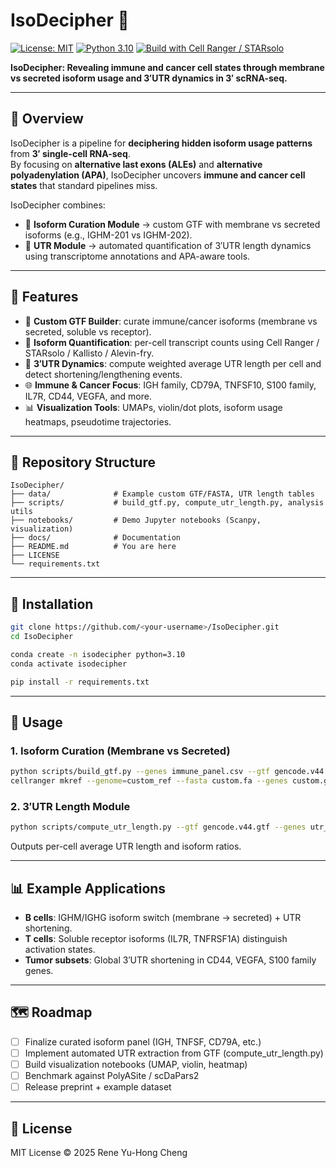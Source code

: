 # IsoDecipher 🧬

[![License: MIT](https://img.shields.io/badge/License-MIT-green.svg)](LICENSE)
[![Python 3.10](https://img.shields.io/badge/python-3.10-blue)]()
[![Build with Cell Ranger / STARsolo](https://img.shields.io/badge/build-CellRanger%2FSTARsolo-orange)]()

**IsoDecipher: Revealing immune and cancer cell states through membrane vs secreted isoform usage and 3′UTR dynamics in 3′ scRNA-seq.**

---

## 🚀 Overview
IsoDecipher is a pipeline for **deciphering hidden isoform usage patterns** from **3′ single-cell RNA-seq**.  
By focusing on **alternative last exons (ALEs)** and **alternative polyadenylation (APA)**, IsoDecipher uncovers **immune and cancer cell states** that standard pipelines miss.

IsoDecipher combines:
- 🧾 **Isoform Curation Module** → custom GTF with membrane vs secreted isoforms (e.g., IGHM-201 vs IGHM-202).  
- 📏 **UTR Module** → automated quantification of 3′UTR length dynamics using transcriptome annotations and APA-aware tools.  

---

## 🔹 Features
- 🧾 **Custom GTF Builder**: curate immune/cancer isoforms (membrane vs secreted, soluble vs receptor).  
- 🧬 **Isoform Quantification**: per-cell transcript counts using Cell Ranger / STARsolo / Kallisto / Alevin-fry.  
- 📏 **3′UTR Dynamics**: compute weighted average UTR length per cell and detect shortening/lengthening events.  
- 🌐 **Immune & Cancer Focus**: IGH family, CD79A, TNFSF10, S100 family, IL7R, CD44, VEGFA, and more.  
- 📊 **Visualization Tools**: UMAPs, violin/dot plots, isoform usage heatmaps, pseudotime trajectories.  

---

## 📂 Repository Structure
```
IsoDecipher/
├── data/              # Example custom GTF/FASTA, UTR length tables
├── scripts/           # build_gtf.py, compute_utr_length.py, analysis utils
├── notebooks/         # Demo Jupyter notebooks (Scanpy, visualization)
├── docs/              # Documentation
├── README.md          # You are here
├── LICENSE
└── requirements.txt
```

---

## 🔧 Installation
```bash
git clone https://github.com/<your-username>/IsoDecipher.git
cd IsoDecipher

conda create -n isodecipher python=3.10
conda activate isodecipher

pip install -r requirements.txt
```

---

## 🧪 Usage

### 1. Isoform Curation (Membrane vs Secreted)
```bash
python scripts/build_gtf.py --genes immune_panel.csv --gtf gencode.v44.gtf --out custom.gtf
cellranger mkref --genome=custom_ref --fasta custom.fa --genes custom.gtf
```

### 2. 3′UTR Length Module
```bash
python scripts/compute_utr_length.py --gtf gencode.v44.gtf --genes utr_panel.csv --counts isoform_counts.tsv --out utr_length_table.csv
```

Outputs per-cell average UTR length and isoform ratios.

---

## 📊 Example Applications
- **B cells**: IGHM/IGHG isoform switch (membrane → secreted) + UTR shortening.  
- **T cells**: Soluble receptor isoforms (IL7R, TNFRSF1A) distinguish activation states.  
- **Tumor subsets**: Global 3′UTR shortening in CD44, VEGFA, S100 family genes.  

---

## 🗺️ Roadmap
- [ ] Finalize curated isoform panel (IGH, TNFSF, CD79A, etc.)  
- [ ] Implement automated UTR extraction from GTF (compute_utr_length.py)  
- [ ] Build visualization notebooks (UMAP, violin, heatmap)  
- [ ] Benchmark against PolyASite / scDaPars2  
- [ ] Release preprint + example dataset  

---

## 📜 License
MIT License © 2025 Rene Yu-Hong Cheng
